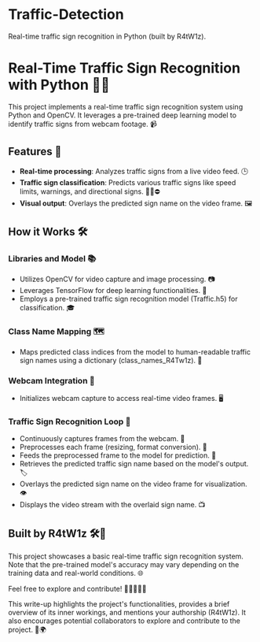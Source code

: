 # Traffic-Detection
Real-time traffic sign recognition in Python (built by R4tW1z).


# Real-Time Traffic Sign Recognition with Python 🚦🐍

This project implements a real-time traffic sign recognition system using Python and OpenCV. It leverages a pre-trained deep learning model to identify traffic signs from webcam footage. 📹

## Features 🌟

- **Real-time processing**: Analyzes traffic signs from a live video feed. 🕒
- **Traffic sign classification**: Predicts various traffic signs like speed limits, warnings, and directional signs. 🚸🚫⛔
- **Visual output**: Overlays the predicted sign name on the video frame. 🖼️

## How it Works 🛠️

### Libraries and Model 📚

- Utilizes OpenCV for video capture and image processing. 📷
- Leverages TensorFlow for deep learning functionalities. 🧠
- Employs a pre-trained traffic sign recognition model (Traffic.h5) for classification. 🎓

### Class Name Mapping 🗺️

- Maps predicted class indices from the model to human-readable traffic sign names using a dictionary (class_names_R4Tw1z). 📖

### Webcam Integration 🎥

- Initializes webcam capture to access real-time video frames. 🖥️

### Traffic Sign Recognition Loop 🔁

- Continuously captures frames from the webcam. 🔄
- Preprocesses each frame (resizing, format conversion). 🧮
- Feeds the preprocessed frame to the model for prediction. 🎯
- Retrieves the predicted traffic sign name based on the model's output. 🏷️
- Overlays the predicted sign name on the video frame for visualization. 👁️
- Displays the video stream with the overlaid sign name. 📺

## Built by R4tW1z 🛠️👷

This project showcases a basic real-time traffic sign recognition system. Note that the pre-trained model's accuracy may vary depending on the training data and real-world conditions. 🌐

Feel free to explore and contribute! 🚀👩‍💻👨‍💻

This write-up highlights the project's functionalities, provides a brief overview of its inner workings, and mentions your authorship (R4tW1z). It also encourages potential collaborators to explore and contribute to the project. 🤝🌍
